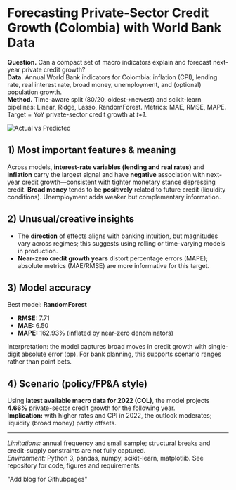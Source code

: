 # Forecasting Private-Sector Credit Growth (Colombia) with World Bank Data

**Question.** Can a compact set of macro indicators explain and forecast next-year private credit growth?  
**Data.** Annual World Bank indicators for Colombia: inflation (CPI), lending rate, real interest rate, broad money, unemployment, and (optional) population growth.  
**Method.** Time-aware split (80/20, oldest→newest) and scikit-learn pipelines: Linear, Ridge, Lasso, RandomForest. Metrics: MAE, RMSE, MAPE. Target = YoY private-sector credit growth at *t+1*.

![Actual vs Predicted](../cred_vs_actual.png)

## 1) Most important features & meaning
Across models, **interest-rate variables (lending and real rates)** and **inflation** carry the largest signal and have **negative** association with next-year credit growth—consistent with tighter monetary stance depressing credit. **Broad money** tends to be **positively** related to future credit (liquidity conditions). Unemployment adds weaker but complementary information.

## 2) Unusual/creative insights
- The **direction** of effects aligns with banking intuition, but magnitudes vary across regimes; this suggests using rolling or time-varying models in production.  
- **Near-zero credit growth years** distort percentage errors (MAPE); absolute metrics (MAE/RMSE) are more informative for this target.

## 3) Model accuracy
Best model: **RandomForest**  
- **RMSE:** 7.71  
- **MAE:** 6.50  
- **MAPE:** 162.93% (inflated by near-zero denominators)

Interpretation: the model captures broad moves in credit growth with single-digit absolute error (pp). For bank planning, this supports scenario ranges rather than point bets.

## 4) Scenario (policy/FP&A style)
Using **latest available macro data for 2022 (COL)**, the model projects **4.66%** private-sector credit growth for the following year.  
**Implication:** with higher rates and CPI in 2022, the outlook moderates; liquidity (broad money) partly offsets.

---

*Limitations:* annual frequency and small sample; structural breaks and credit-supply constraints are not fully captured.  
*Environment:* Python 3, pandas, numpy, scikit-learn, matplotlib. See repository for code, figures and requirements.

"Add blog for Githubpages"
